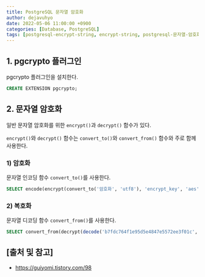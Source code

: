 ```yaml
---
title: PostgreSQL 문자열 암호화
author: dejavuhyo
date: 2022-05-06 11:00:00 +0900
categories: [Database, PostgreSQL]
tags: [postgresql-encrypt-string, encrypt-string, postgresql-문자열-암호화, 문자열-암호화]
---
```


## 1. pgcrypto 플러그인
pgcrypto 플러그인을 설치한다.

```sql
CREATE EXTENSION pgcrypto;
```

## 2. 문자열 암호화
일반 문자열 암호화를 위한 `encrypt()`과 `decrypt()` 함수가 있다.

`encrypt()`와 `decrypt()` 함수는 `convert_to()`와 `convert_from()` 함수와 주로 함께 사용한다.

### 1) 암호화
문자열 인코딩 함수 `convert_to()`를 사용한다.

```sql
SELECT encode(encrypt(convert_to('암호화', 'utf8'), 'encrypt_key', 'aes'), 'hex');
```

### 2) 복호화
문자열 디코딩 함수 `convert_from()`를 사용한다.

```sql
SELECT convert_from(decrypt(decode('b7fdc764f1e95d5e4847e5572ee3f01c', 'hex'), 'encrypt_key', 'aes'), 'utf8');
```

## [출처 및 참고]
* <https://guiyomi.tistory.com/98>
